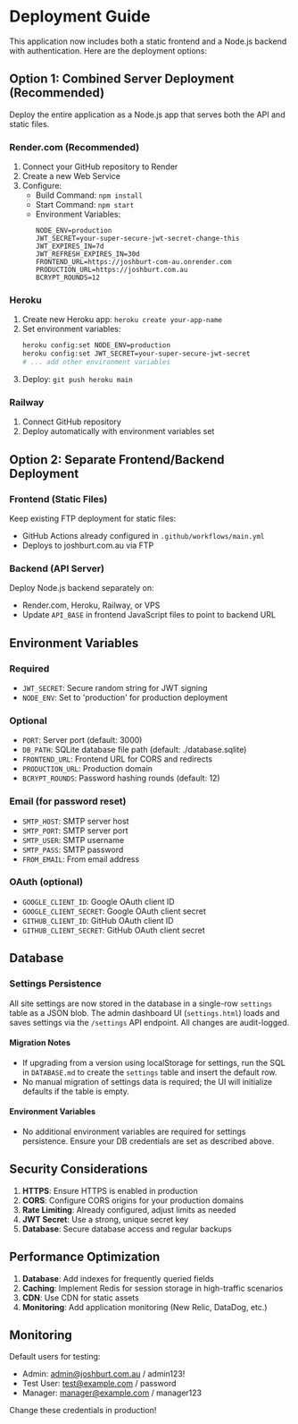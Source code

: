 # Deployment Guide

This application now includes both a static frontend and a Node.js backend with authentication. Here are the deployment options:

## Option 1: Combined Server Deployment (Recommended)

Deploy the entire application as a Node.js app that serves both the API and static files.

### Render.com (Recommended)
1. Connect your GitHub repository to Render
2. Create a new Web Service
3. Configure:
   - Build Command: `npm install`
   - Start Command: `npm start`
   - Environment Variables:
     ```
     NODE_ENV=production
     JWT_SECRET=your-super-secure-jwt-secret-change-this
     JWT_EXPIRES_IN=7d
     JWT_REFRESH_EXPIRES_IN=30d
     FRONTEND_URL=https://joshburt-com-au.onrender.com
     PRODUCTION_URL=https://joshburt.com.au
     BCRYPT_ROUNDS=12
     ```

### Heroku
1. Create new Heroku app: `heroku create your-app-name`
2. Set environment variables:
   ```bash
   heroku config:set NODE_ENV=production
   heroku config:set JWT_SECRET=your-super-secure-jwt-secret
   # ... add other environment variables
   ```
3. Deploy: `git push heroku main`

### Railway
1. Connect GitHub repository
2. Deploy automatically with environment variables set

## Option 2: Separate Frontend/Backend Deployment

### Frontend (Static Files)
Keep existing FTP deployment for static files:
- GitHub Actions already configured in `.github/workflows/main.yml`
- Deploys to joshburt.com.au via FTP

### Backend (API Server)
Deploy Node.js backend separately on:
- Render.com, Heroku, Railway, or VPS
- Update `API_BASE` in frontend JavaScript files to point to backend URL

## Environment Variables

### Required
- `JWT_SECRET`: Secure random string for JWT signing
- `NODE_ENV`: Set to 'production' for production deployment

### Optional
- `PORT`: Server port (default: 3000)
- `DB_PATH`: SQLite database file path (default: ./database.sqlite)
- `FRONTEND_URL`: Frontend URL for CORS and redirects
- `PRODUCTION_URL`: Production domain
- `BCRYPT_ROUNDS`: Password hashing rounds (default: 12)

### Email (for password reset)
- `SMTP_HOST`: SMTP server host
- `SMTP_PORT`: SMTP server port  
- `SMTP_USER`: SMTP username
- `SMTP_PASS`: SMTP password
- `FROM_EMAIL`: From email address

### OAuth (optional)
- `GOOGLE_CLIENT_ID`: Google OAuth client ID
- `GOOGLE_CLIENT_SECRET`: Google OAuth client secret
- `GITHUB_CLIENT_ID`: GitHub OAuth client ID
- `GITHUB_CLIENT_SECRET`: GitHub OAuth client secret

## Database

### Settings Persistence

All site settings are now stored in the database in a single-row `settings` table as a JSON blob. The admin dashboard UI (`settings.html`) loads and saves settings via the `/settings` API endpoint. All changes are audit-logged.

#### Migration Notes
- If upgrading from a version using localStorage for settings, run the SQL in `DATABASE.md` to create the `settings` table and insert the default row.
- No manual migration of settings data is required; the UI will initialize defaults if the table is empty.

#### Environment Variables
- No additional environment variables are required for settings persistence. Ensure your DB credentials are set as described above.

## Security Considerations

1. **HTTPS**: Ensure HTTPS is enabled in production
2. **CORS**: Configure CORS origins for your production domains
3. **Rate Limiting**: Already configured, adjust limits as needed
4. **JWT Secret**: Use a strong, unique secret key
5. **Database**: Secure database access and regular backups

## Performance Optimization

1. **Database**: Add indexes for frequently queried fields
2. **Caching**: Implement Redis for session storage in high-traffic scenarios
3. **CDN**: Use CDN for static assets
4. **Monitoring**: Add application monitoring (New Relic, DataDog, etc.)

## Monitoring

Default users for testing:
- Admin: admin@joshburt.com.au / admin123!
- Test User: test@example.com / password
- Manager: manager@example.com / manager123

Change these credentials in production!